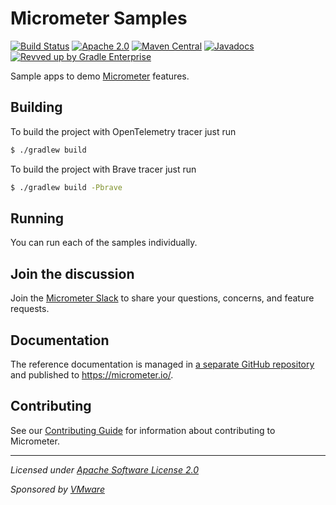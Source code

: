 # Micrometer Samples

[![Build Status](https://circleci.com/gh/micrometer-metrics/micrometer-samples.svg?style=shield)](https://circleci.com/gh/micrometer-metrics/micrometer-samples)
[![Apache 2.0](https://img.shields.io/github/license/micrometer-metrics/micrometer.svg)](https://www.apache.org/licenses/LICENSE-2.0)
[![Maven Central](https://img.shields.io/maven-central/v/io.micrometer/micrometer-core.svg)](https://search.maven.org/artifact/io.micrometer/micrometer-core)
[![Javadocs](https://www.javadoc.io/badge/io.micrometer/micrometer-core.svg)](https://www.javadoc.io/doc/io.micrometer/micrometer-core)
[![Revved up by Gradle Enterprise](https://img.shields.io/badge/Revved%20up%20by-Gradle%20Enterprise-06A0CE?logo=Gradle&labelColor=02303A)](https://ge.micrometer.io/)

Sample apps to demo [Micrometer](https://github.com/micrometer-metrics/micrometer) features.

## Building

To build the project with OpenTelemetry tracer just run 

```bash
$ ./gradlew build
```

To build the project with Brave tracer just run 

```bash
$ ./gradlew build -Pbrave
```

## Running

You can run each of the samples individually.

## Join the discussion

Join the [Micrometer Slack](https://slack.micrometer.io) to share your questions, concerns, and feature requests.

## Documentation

The reference documentation is managed in [a separate GitHub repository](https://github.com/micrometer-metrics/micrometer-docs) and published to https://micrometer.io/.

## Contributing

See our [Contributing Guide](CONTRIBUTING.md) for information about contributing to Micrometer.

-------------------------------------
_Licensed under [Apache Software License 2.0](https://www.apache.org/licenses/LICENSE-2.0)_

_Sponsored by [VMware](https://tanzu.vmware.com)_

